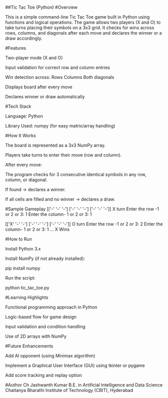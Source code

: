 ##Tic Tac Toe (Python)
#Overview

This is a simple command-line Tic Tac Toe game built in Python using functions and logical operations.
The game allows two players (X and O) to take turns placing their symbols on a 3x3 grid. It checks for wins across rows, columns, and diagonals after each move and declares the winner or a draw accordingly.

#Features

Two-player mode (X and O)

Input validation for correct row and column entries

Win detection across:
Rows
Columns
Both diagonals

 Displays board after every move

 Declares winner or draw automatically

#Tech Stack

Language: Python

Library Used: numpy (for easy matrix/array handling)

#How It Works

The board is represented as a 3x3 NumPy array.

Players take turns to enter their move (row and column).

After every move:

The program checks for 3 consecutive identical symbols in any row, column, or diagonal.

If found → declares a winner.

If all cells are filled and no winner → declares a draw.

#Sample Gameplay
[['-' '-' '-']
 ['-' '-' '-']
 ['-' '-' '-']]
X turn
Enter the row -1 or 2 or 3: 1
Enter the column- 1 or 2 or 3: 1

[['X' '-' '-']
 ['-' '-' '-']
 ['-' '-' '-']]
O turn
Enter the row -1 or 2 or 3: 2
Enter the column- 1 or 2 or 3: 1
...
X Wins

#How to Run

Install Python 3.x

Install NumPy (if not already installed):

pip install numpy


Run the script:

python tic_tac_toe.py

#Learning Highlights

Functional programming approach in Python

Logic-based flow for game design

Input validation and condition handling

Use of 2D arrays with NumPy

#Future Enhancements

Add AI opponent (using Minimax algorithm)

Implement a Graphical User Interface (GUI) using tkinter or pygame

Add score tracking and replay option

#Author
Ch Jashwanth Kumar
B.E. in Artificial Intelligence and Data Science
Chaitanya Bharathi Institute of Technology (CBIT), Hyderabad

